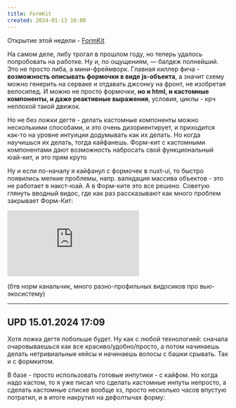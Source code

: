 ```yaml
---
title: FormKit
created: 2024-01-13 16:00
---
```



Открытие этой недели - <a href="https://formkit.com/">FormKit</a>


На самом деле, либу трогал в прошлом году, но
    теперь
    удалось попробовать на работке. Ну и, по ощущениям, — балдеж полнейший. Это не просто либа, а мини-фреймворк.
    Главная
    киллер фича - <b>возможность описывать
        формочки в виде js-объекта</b>, а значит схему можно генерить на серваке и отдавать джсонку на фронт, не
    изобретая велосипед. И можно не
    просто
    формочки, <b>но и html, и кастомные компоненты, и даже реактивные выражения</b>, условия, циклы - крч неплохой
    такой
    движок.


Но не без ложки дегтя - делать кастомные компоненты можно несколькими способами, и это очень дизориентирует, и
    приходится как-то на уровне интуиции додумывать как их делать. Но когда
    научишься их
    делать, тогда
    кайфанешь.
    Форм-кит с кастомными компонентами дают возможность набросать свой функциональный юай-кит, и это прям круто 



Ну и если по-началу я кайфанул с формочек в nuxt-ui, то быстро появились мелкие проблемы, напр. валидация
    массива
    объектов - это не работает в накст-юай. А в Форм-ките это все решено. Советую глянуть вводный видос, где как раз
    рассказывают как много проблем закрывает Форм-Кит:


<iframe src="https://www.youtube.com/embed/4YjegReDw5M?si=sc59vR_BF0fCTNM0"
        title="YouTube video player" frameborder="0"
        allow="accelerometer; autoplay; clipboard-write; encrypted-media; gyroscope; picture-in-picture; web-share"
        allowfullscreen></iframe>

(бтв норм канальчик, много разно-профильных видосиков про вью-экосистему)

<hr>
<h2>UPD 15.01.2024 17:09</h2>


Хотя ложка дегтя побольше будет. Ну как с любой технологией: сначала очаровываешься как все
    красиво/удобно/просто, а потом начинаешь делать нетривиальные кейсы и начинаешь волосы с башки срывать. Так и с
    формкитом.

В базе - просто использовать готовые инпутики - с кайфом. Но когда надо кастом, то я уже писал что сделать
    кастомные инпуты непросто, а сделать кастомные списке вообще хз, просто несколько часов впустую потратил, и в
    итоге накрутил на дефолтычах форму:




